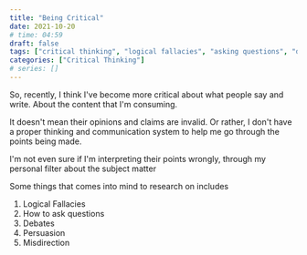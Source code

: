 ```yaml
---
title: "Being Critical"
date: 2021-10-20
# time: 04:59
draft: false
tags: ["critical thinking", "logical fallacies", "asking questions", "debate", "persuasion"]
categories: ["Critical Thinking"]
# series: []
---
```


So, recently, I think I've become more critical about what people say and write. About the content that I'm consuming. 

It doesn't mean their opinions and claims are invalid. Or rather, I don't have a proper thinking and communication system to help me go through the points being made. 

I'm not even sure if I'm interpreting their points wrongly, through my personal filter about the subject matter 

Some things that comes into mind to research on includes

1. Logical Fallacies
2. How to ask questions
3. Debates
4. Persuasion
5. Misdirection

